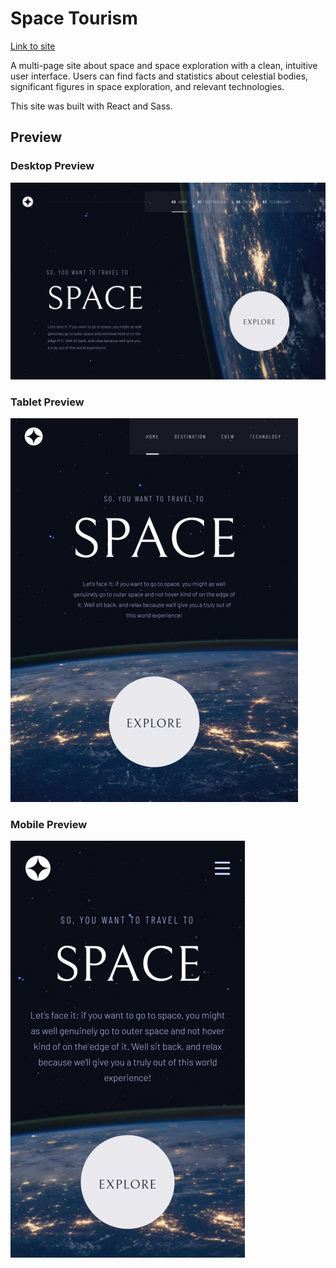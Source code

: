# Space Tourism

[Link to site](venusy.github.io/space-tourism/)

A multi-page site about space and space exploration with a clean, intuitive 
user interface. Users can find facts and statistics about celestial bodies, 
significant figures in space exploration, and relevant technologies.

This site was built with React and Sass.

## Preview

### Desktop Preview
![Desktop preview](assets/readme-images/desktop-preview.png)

### Tablet Preview
![Tablet preview](assets/readme-images/tablet-preview.png)

### Mobile Preview
![Mobile preview](assets/readme-images/mobile-preview.png)
